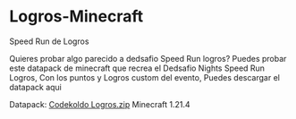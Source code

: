# Logros-Minecraft
Speed Run de Logros

Quieres probar algo parecido a dedsafio Speed Run logros? Puedes probar este datapack de minecraft que recrea el Dedsafio Nights Speed Run Logros, Con los puntos y Logros custom del evento, Puedes descargar el datapack aqui

Datapack:
[Codekoldo Logros.zip](https://github.com/user-attachments/files/19624429/Codekoldo.Logros.zip)
Minecraft 1.21.4
